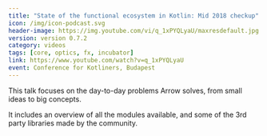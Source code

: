 ```yaml
---
title: "State of the functional ecosystem in Kotlin: Mid 2018 checkup"
icon: /img/icon-podcast.svg
header-image: https://img.youtube.com/vi/q_1xPYQLyaU/maxresdefault.jpg
version: version 0.7.2
category: videos
tags: [core, optics, fx, incubator]
link: https://www.youtube.com/watch?v=q_1xPYQLyaU
event: Conference for Kotliners, Budapest
---
```

This talk focuses on the day-to-day problems Arrow solves, from small ideas to big concepts.

It includes an overview of all the modules available, and some of the 3rd party libraries made by the community.
